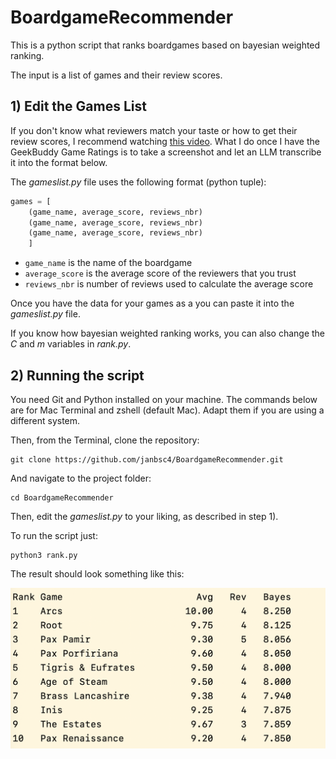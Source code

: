 # BoardgameRecommender

This is a python script that ranks boardgames based on bayesian weighted ranking. 

The input is a list of games and their review scores.

## 1) Edit the Games List

 If you don't know what reviewers match your taste or how to get their review scores, I recommend watching [this video](https://www.youtube.com/watch?v=QFwa6limKSc). What I do once I have the GeekBuddy Game Ratings is to take a screenshot and let an LLM transcribe it into the format below.

The *gameslist.py* file uses the following format (python tuple):

```python
games = [
    (game_name, average_score, reviews_nbr)
    (game_name, average_score, reviews_nbr)
    (game_name, average_score, reviews_nbr)
    ]
```


- `game_name` is the name of the boardgame
- `average_score` is the average score of the reviewers that you trust
- `reviews_nbr` is number of reviews used to calculate the average score

Once you have the data for your games as a you can paste it into the *gameslist.py* file.

If you know how bayesian weighted ranking works, you can also change the *C* and *m* variables in *rank.py*.


## 2) Running the script

You need Git and Python installed on your machine. The commands below are for Mac Terminal and zshell (default Mac). Adapt them if you are using a different system.

Then, from the Terminal, clone the repository:

```
git clone https://github.com/janbsc4/BoardgameRecommender.git
```
And navigate to the project folder:
```
cd BoardgameRecommender
```

Then, edit the *gameslist.py* to your liking, as described in step 1). 

To run the script just:

```
python3 rank.py
```

The result should look something like this:

![screenshot](/Screenshot.png)
